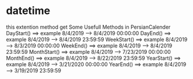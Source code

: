 # datetime
this extention method get Some Usefull Methods in PersianCalender 
DayStart() ==> example 8/4/2019 --> 8/4/2019 00:00:00
DayEnd() ==> example 8/4/2019 --> 8/4/2019 23:59:59
WeekStart() ==> example 8/4/2019 --> 8/3/2019 00:00:00
WeekEnd() ==> example 8/4/2019 --> 8/4/2019 23:59:59
MonthStart() ==> example 8/4/2019 --> 7/23/2019 00:00:00
MonthEnd() ==> example 8/4/2019 --> 8/22/2019 23:59:59
YearStart() ==> example 8/4/2019 --> 3/21/2020 00:00:00
YearEnd()  ==>  example 8/4/2019 --> 3/19/2019 23:59:59

